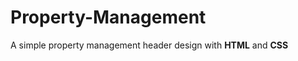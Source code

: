 # Property-Management
A simple property management header design with <strong>HTML</strong> and <b>CSS</b>
